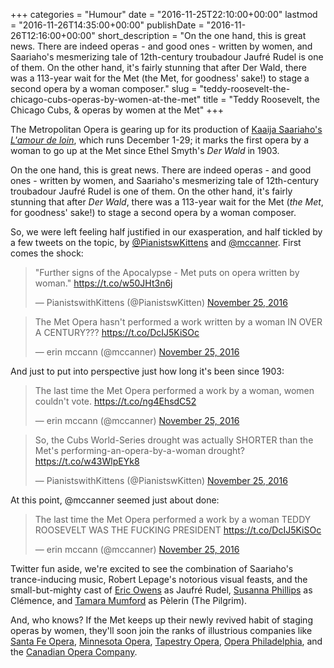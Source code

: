 +++
categories = "Humour"
date = "2016-11-25T22:10:00+00:00"
lastmod = "2016-11-26T14:35:00+00:00"
publishDate = "2016-11-26T12:16:00+00:00"
short_description = "On the one hand, this is great news. There are indeed operas - and good ones - written by women, and Saariaho's mesmerizing tale of 12th-century troubadour Jaufré Rudel is one of them. On the other hand, it's fairly stunning that after Der Wald, there was a 113-year wait for the Met (the Met, for goodness' sake!) to stage a second opera by a woman composer."
slug = "teddy-roosevelt-the-chicago-cubs-operas-by-women-at-the-met"
title = "Teddy Roosevelt, the Chicago Cubs, &amp; operas by women at the Met"
+++

The Metropolitan Opera is gearing up for its production of [Kaaija Saariaho's *L'amour de loin*](http://www.metopera.org/Season/2016-17-Season/amour-de-loin-saariaho-tickets/), which runs December 1-29; it marks the first opera by a woman to go up at the Met since Ethel Smyth's *Der Wald* in 1903.

On the one hand, this is great news. There are indeed operas - and good ones - written by women, and Saariaho's mesmerizing tale of 12th-century troubadour Jaufré Rudel is one of them. On the other hand, it's fairly stunning that after *Der Wald*, there was a 113-year wait for the Met (*the Met*, for goodness' sake!) to stage a second opera by a woman composer.

So, we were left feeling half justified in our exasperation, and half tickled by a few tweets on the topic, by [@PianistswKittens](https://twitter.com/PianistswKitten) and [@mccanner](https://twitter.com/mccanner). First comes the shock:

<blockquote class="twitter-tweet" data-lang="en"><p lang="en" dir="ltr">&quot;Further signs of the Apocalypse - Met puts on opera written by woman.&quot; <a href="https://t.co/w50JHt3n6j">https://t.co/w50JHt3n6j</a></p>&mdash; PianistswithKittens (@PianistswKitten) <a href="https://twitter.com/PianistswKitten/status/802161249379352576">November 25, 2016</a></blockquote>
<script async src="//platform.twitter.com/widgets.js" charset="utf-8"></script>

<blockquote class="twitter-tweet" data-lang="en"><p lang="en" dir="ltr">The Met Opera hasn&#39;t performed a work written by a woman IN OVER A CENTURY??? <a href="https://t.co/DcIJ5KiSOc">https://t.co/DcIJ5KiSOc</a></p>&mdash; erin mccann (@mccanner) <a href="https://twitter.com/mccanner/status/802159766730604544">November 25, 2016</a></blockquote>
<script async src="//platform.twitter.com/widgets.js" charset="utf-8"></script>

And just to put into perspective just how long it's been since 1903:

<blockquote class="twitter-tweet" data-conversation="none" data-lang="en"><p lang="en" dir="ltr">The last time the Met Opera performed a work by a woman, women couldn&#39;t vote. <a href="https://t.co/ng4EhsdC52">https://t.co/ng4EhsdC52</a></p>&mdash; erin mccann (@mccanner) <a href="https://twitter.com/mccanner/status/802258905799671808">November 25, 2016</a></blockquote>
<script async src="//platform.twitter.com/widgets.js" charset="utf-8"></script>

<blockquote class="twitter-tweet" data-lang="en"><p lang="en" dir="ltr">So, the Cubs World-Series drought was actually SHORTER than the Met&#39;s performing-an-opera-by-a-woman drought? <a href="https://t.co/w43WlpEYk8">https://t.co/w43WlpEYk8</a></p>&mdash; PianistswithKittens (@PianistswKitten) <a href="https://twitter.com/PianistswKitten/status/802208981540290562">November 25, 2016</a></blockquote>
<script async src="//platform.twitter.com/widgets.js" charset="utf-8"></script>

At this point, @mccanner seemed just about done:

<blockquote class="twitter-tweet" data-conversation="none" data-lang="en"><p lang="en" dir="ltr">The last time the Met Opera performed a work by a woman TEDDY ROOSEVELT WAS THE FUCKING PRESIDENT <a href="https://t.co/DcIJ5KiSOc">https://t.co/DcIJ5KiSOc</a></p>&mdash; erin mccann (@mccanner) <a href="https://twitter.com/mccanner/status/802160391824572416">November 25, 2016</a></blockquote>
<script async src="//platform.twitter.com/widgets.js" charset="utf-8"></script>

Twitter fun aside, we're excited to see the combination of Saariaho's trance-inducing music, Robert Lepage's notorious visual feasts, and the small-but-mighty cast of [Eric Owens](/scene/people/eric-owen/s) as Jaufré Rudel, [Susanna Phillips](/scene/people/susanna-phillips/) as Clémence, and [Tamara Mumford](/scene/people/tamara-mumford/) as Pèlerin (The Pilgrim).

And, who knows? If the Met keeps up their newly revived habit of staging operas by women, they'll soon join the ranks of illustrious companies like [Santa Fe Opera](/scene/companies/santa-fe-opera/), [Minnesota Opera](/scene/companies/minnesota-opera/), [Tapestry Opera](/scene/companies/tapestry-opera/), [Opera Philadelphia](/scene/companies/opera-philadelphia/), and the [Canadian Opera Company](/scene/companies/canadian-opera-company/). 
